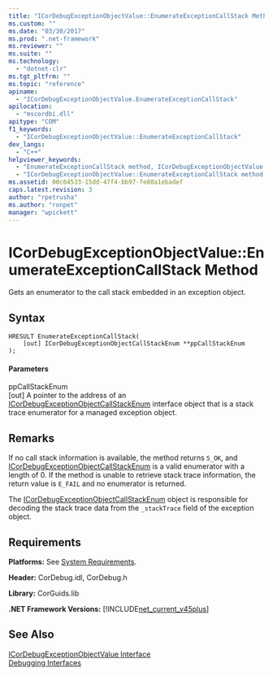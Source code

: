 ```yaml
---
title: "ICorDebugExceptionObjectValue::EnumerateExceptionCallStack Method | Microsoft Docs"
ms.custom: ""
ms.date: "03/30/2017"
ms.prod: ".net-framework"
ms.reviewer: ""
ms.suite: ""
ms.technology: 
  - "dotnet-clr"
ms.tgt_pltfrm: ""
ms.topic: "reference"
apiname: 
  - "ICorDebugExceptionObjectValue.EnumerateExceptionCallStack"
apilocation: 
  - "mscordbi.dll"
apitype: "COM"
f1_keywords: 
  - "ICorDebugExceptionObjectValue::EnumerateExceptionCallStack"
dev_langs: 
  - "C++"
helpviewer_keywords: 
  - "EnumerateExceptionCallStack method, ICorDebugExceptionObjectValue interface [.NET Framework debugging]"
  - "ICorDebugExceptionObjectValue::EnumerateExceptionCallStack method [.NET Framework debugging]"
ms.assetid: 00c64533-15dd-47f4-bb97-fe80a1ebadef
caps.latest.revision: 3
author: "rpetrusha"
ms.author: "ronpet"
manager: "wpickett"
---
```

# ICorDebugExceptionObjectValue::EnumerateExceptionCallStack Method
Gets an enumerator to the call stack embedded in an exception object.  
  
## Syntax  
  
```  
HRESULT EnumerateExceptionCallStack(  
    [out] ICorDebugExceptionObjectCallStackEnum **ppCallStackEnum  
);  
```  
  
#### Parameters  
 ppCallStackEnum  
 [out] A pointer to the address of an [ICorDebugExceptionObjectCallStackEnum](../../../../docs/framework/unmanaged-api/debugging/icordebugexceptionobjectcallstackenum-interface.md) interface object that is a stack trace enumerator for a managed exception object.  
  
## Remarks  
 If no call stack information is available, the method returns `S_OK`, and [ICorDebugExceptionObjectCallStackEnum](../../../../docs/framework/unmanaged-api/debugging/icordebugexceptionobjectcallstackenum-interface.md) is a valid enumerator with a length of 0. If the method is unable to retrieve stack trace information, the return value is `E_FAIL` and no enumerator is returned.  
  
 The [ICorDebugExceptionObjectCallStackEnum](../../../../docs/framework/unmanaged-api/debugging/icordebugexceptionobjectcallstackenum-interface.md) object is responsible for decoding the stack trace data from the `_stackTrace` field of the exception object.  
  
## Requirements  
 **Platforms:** See [System Requirements](../../../../docs/framework/get-started/system-requirements.md).  
  
 **Header:** CorDebug.idl, CorDebug.h  
  
 **Library:** CorGuids.lib  
  
 **.NET Framework Versions:** [!INCLUDE[net_current_v45plus](../../../../includes/net-current-v45plus-md.md)]  
  
## See Also  
 [ICorDebugExceptionObjectValue Interface](../../../../docs/framework/unmanaged-api/debugging/icordebugexceptionobjectvalue-interface.md)   
 [Debugging Interfaces](../../../../docs/framework/unmanaged-api/debugging/debugging-interfaces.md)
